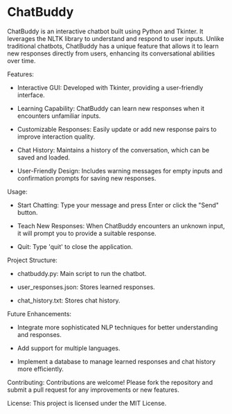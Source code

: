 # ChatBuddy
ChatBuddy is an interactive chatbot built using Python and Tkinter. It leverages the NLTK library to understand and respond to user inputs. Unlike traditional chatbots, ChatBuddy has a unique feature that allows it to learn new responses directly from users, enhancing its conversational abilities over time.

Features:

* Interactive GUI: Developed with Tkinter, providing a user-friendly interface. 

* Learning Capability: ChatBuddy can learn new responses when it encounters unfamiliar inputs.

* Customizable Responses: Easily update or add new response pairs to improve interaction quality.

* Chat History: Maintains a history of the conversation, which can be saved and loaded.

* User-Friendly Design: Includes warning messages for empty inputs and confirmation prompts for saving new responses.

Usage:

* Start Chatting: Type your message and press Enter or click the "Send" button.

* Teach New Responses: When ChatBuddy encounters an unknown input, it will prompt you to provide a suitable response.

* Quit: Type 'quit' to close the application.

Project Structure:

* chatbuddy.py: Main script to run the chatbot.

* user_responses.json: Stores learned responses.

* chat_history.txt: Stores chat history.

Future Enhancements:

* Integrate more sophisticated NLP techniques for better understanding and responses.

* Add support for multiple languages.

* Implement a database to manage learned responses and chat history more efficiently.

Contributing: Contributions are welcome! Please fork the repository and submit a pull request for any improvements or new features.

License: This project is licensed under the MIT License.
